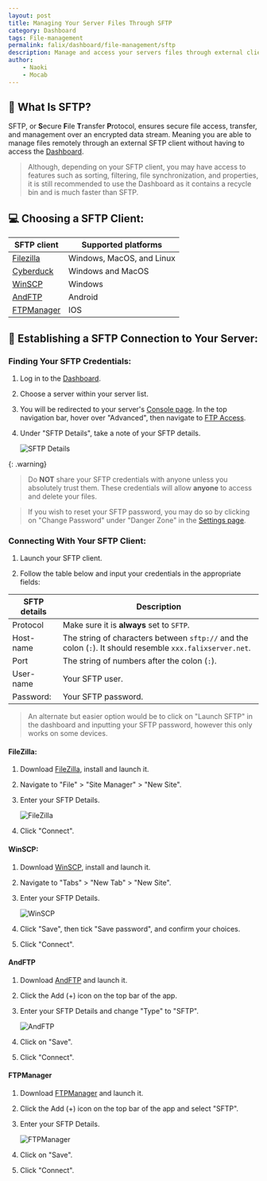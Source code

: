 ```yaml
---
layout: post
title: Managing Your Server Files Through SFTP
category: Dashboard
tags: File-management
permalink: falix/dashboard/file-management/sftp
description: Manage and access your servers files through external clients with the help of SFTP.
author:
    - Naoki
    - Mocab
---
```


## :open_file_folder: What Is SFTP?

SFTP, or **S**ecure **F**ile **T**ransfer **P**rotocol, ensures secure file access, transfer, and management over an encrypted data stream. Meaning you are able to manage files remotely through an external SFTP client without having to access the [Dashboard](https://client.falixnodes.net/).

> Although, depending on your SFTP client, you may have access to features such as sorting, filtering, file synchronization, and properties, it is still recommended to use the Dashboard as it contains a recycle bin and is much faster than SFTP.

## :computer: Choosing a SFTP Client:

| SFTP client                                                                            | Supported platforms       |
| -------------------------------------------------------------------------------------- | ------------------------- |
| [Filezilla](https://filezilla-project.org/download.php?type=client)                    | Windows, MacOS, and Linux |
| [Cyberduck](https://cyberduck.io/download/)                                            | Windows and MacOS         |
| [WinSCP](https://winscp.net/eng/download.php)                                          | Windows                   |
| [AndFTP](https://play.google.com/store/apps/details?id=lysesoft.andftp&hl=en_US&gl=US) | Android                   |
| [FTPManager](https://apps.apple.com/us/app/ftpmanager-ftp-sftp-client/id525959186)     | IOS                       |

## :electric_plug: Establishing a SFTP Connection to Your Server:

### Finding Your SFTP Credentials:

1. Log in to the [Dashboard](https://client.falixnodes.net/).

2. Choose a server within your server list.

3. You will be redirected to your server's [Console page](https://client.falixnodes.net/server/console). In the top navigation bar, hover over "Advanced", then navigate to [FTP Access](https://client.falixnodes.net/server/sftp).

4. Under "SFTP Details", take a note of your SFTP details.

    ![SFTP Details](/content/assets/images/posts/sftp/sftp-details.png)

{: .warning}

> Do **NOT** share your SFTP credentials with anyone unless you absolutely trust them. These credentials will allow **anyone** to access and delete your files.

> If you wish to reset your SFTP password, you may do so by clicking on "Change Password" under "Danger Zone" in the [Settings page](https://client.falixnodes.net/profile/settings).

### Connecting With Your SFTP Client:

1. Launch your SFTP client.

2. Follow the table below and input your credentials in the appropriate fields:

| SFTP details | Description                                                                                               |
| ------------ | --------------------------------------------------------------------------------------------------------- |
| Protocol     | Make sure it is **always** set to `SFTP`.                                                                 |
| Host-name    | The string of characters between `sftp://` and the colon (`:`). It should resemble `xxx.falixserver.net`. |
| Port         | The string of numbers after the colon (`:`).                                                              |
| User-name    | Your SFTP user.                                                                                           |
| Password:    | Your SFTP password.                                                                                       |

> An alternate but easier option would be to click on "Launch SFTP" in the dashboard and inputting your SFTP password, however this only works on some devices.

#### FileZilla:

1. Download [FileZilla](https://filezilla-project.org/download.php), install and launch it.

2. Navigate to "File" > "Site Manager" > "New Site".

3. Enter your SFTP Details.

    ![FileZilla](/content/assets/images/posts/sftp/filezilla-example.png)

4. Click "Connect".

#### WinSCP:

1. Download [WinSCP](https://winscp.net/eng/download.php), install and launch it.

2. Navigate to "Tabs" > "New Tab" > "New Site".

3. Enter your SFTP Details.

    ![WinSCP](/content/assets/images/posts/sftp/winscp-example.png)

4. Click "Save", then tick "Save password", and confirm your choices.

5. Click "Connect".

#### AndFTP

1. Download [AndFTP](https://play.google.com/store/apps/details?id=lysesoft.andftp&hl=en_US&gl=US) and launch it.

2. Click the Add (+) icon on the top bar of the app.

3. Enter your SFTP Details and change "Type" to "SFTP".

    ![AndFTP](/content/assets/images/posts/sftp/andftp-example.png)

4. Click on "Save".

5. Click "Connect".

#### FTPManager

1. Download [FTPManager](https://apps.apple.com/us/app/ftpmanager-ftp-sftp-client/id525959186) and launch it.

2. Click the Add (+) icon on the top bar of the app and select "SFTP".

3. Enter your SFTP Details.

    ![FTPManager](/content/assets/images/posts/sftp/ftpmanager-example.png)

4. Click on "Save".

5. Click "Connect".
